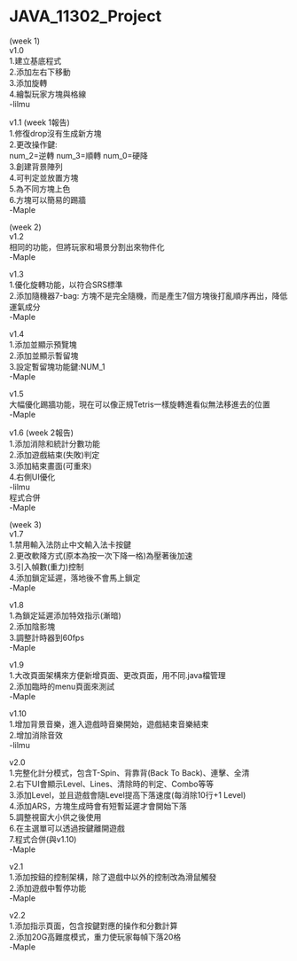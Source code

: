 # JAVA_11302_Project  
(week 1)  
v1.0  
        1.建立基底程式  
        2.添加左右下移動  
        3.添加旋轉  
        4.繪製玩家方塊與格線  
    -lilmu  
  
v1.1 (week 1報告)  
        1.修復drop沒有生成新方塊  
        2.更改操作鍵:  
        num_2=逆轉 num_3=順轉 num_0=硬降  
        3.創建背景陣列  
        4.可判定並放置方塊  
        5.為不同方塊上色  
        6.方塊可以簡易的踢牆  
    -Maple  
  
(week 2)  
v1.2  
        相同的功能，但將玩家和場景分割出來物件化  
    -Maple  
  
v1.3  
        1.優化旋轉功能，以符合SRS標準  
        2.添加隨機器7-bag: 方塊不是完全隨機，而是產生7個方塊後打亂順序再出，降低運氣成分  
    -Maple  
  
v1.4  
        1.添加並顯示預覽塊  
        2.添加並顯示暫留塊  
        3.設定暫留塊功能鍵:NUM_1   
    -Maple  
  
v1.5  
        大幅優化踢牆功能，現在可以像正規Tetris一樣旋轉進看似無法移進去的位置  
    -Maple  
  
v1.6 (week 2報告)  
        1.添加消除和統計分數功能  
        2.添加遊戲結束(失敗)判定  
        3.添加結束畫面(可重來)  
        4.右側UI優化  
    -lilmu  
        程式合併  
    -Maple    
  
(week 3)  
v1.7  
        1.禁用輸入法防止中文輸入法卡按鍵  
        2.更改軟降方式(原本為按一次下降一格)為壓著後加速  
        3.引入幀數(重力)控制  
        4.添加鎖定延遲，落地後不會馬上鎖定  
    -Maple  
  
v1.8  
        1.為鎖定延遲添加特效指示(漸暗)  
        2.添加陰影塊  
        3.調整計時器到60fps  
    -Maple  
  
v1.9  
        1.大改頁面架構來方便新增頁面、更改頁面，用不同.java檔管理  
        2.添加臨時的menu頁面來測試  
    -Maple

v1.10  
        1.增加背景音樂，進入遊戲時音樂開始，遊戲結束音樂結束  
        2.增加消除音效  
    -lilmu  
  
v2.0  
        1.完整化計分模式，包含T-Spin、背靠背(Back To Back)、連擊、全清  
        2.右下UI會顯示Level、Lines、清除時的判定、Combo等等  
        3.添加Level，並且遊戲會隨Level提高下落速度(每消除10行+1 Level)  
        4.添加ARS，方塊生成時會有短暫延遲才會開始下落  
        5.調整視窗大小供之後使用  
        6.在主選單可以透過按鍵離開遊戲  
        7.程式合併(與v1.10)  
    -Maple  
  
v2.1  
        1.添加按鈕的控制架構，除了遊戲中以外的控制改為滑鼠觸發  
        2.添加遊戲中暫停功能  
    -Maple  
  
v2.2  
        1.添加指示頁面，包含按鍵對應的操作和分數計算  
        2.添加20G高難度模式，重力使玩家每幀下落20格  
    -Maple